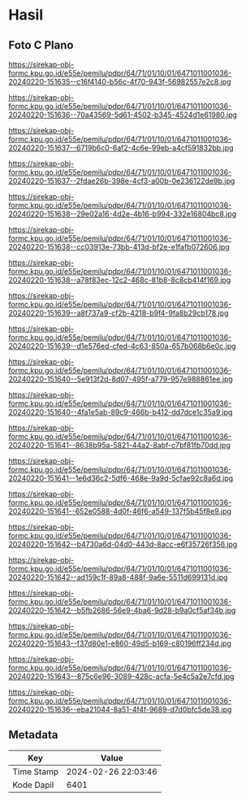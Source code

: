 # Hasil

## Foto C Plano

https://sirekap-obj-formc.kpu.go.id/e55e/pemilu/pdpr/64/71/01/10/01/6471011001036-20240220-151635--c16f4140-b56c-4f70-943f-56982557e2c8.jpg

https://sirekap-obj-formc.kpu.go.id/e55e/pemilu/pdpr/64/71/01/10/01/6471011001036-20240220-151636--70a43569-5d61-4502-b345-4524d1e61980.jpg

https://sirekap-obj-formc.kpu.go.id/e55e/pemilu/pdpr/64/71/01/10/01/6471011001036-20240220-151637--6719b6c0-6af2-4c6e-99eb-a4cf591832bb.jpg

https://sirekap-obj-formc.kpu.go.id/e55e/pemilu/pdpr/64/71/01/10/01/6471011001036-20240220-151637--2fdae26b-398e-4cf3-a00b-0e236122de9b.jpg

https://sirekap-obj-formc.kpu.go.id/e55e/pemilu/pdpr/64/71/01/10/01/6471011001036-20240220-151638--29e02a16-4d2e-4b16-b994-332e16804bc8.jpg

https://sirekap-obj-formc.kpu.go.id/e55e/pemilu/pdpr/64/71/01/10/01/6471011001036-20240220-151638--cc03913e-73bb-413d-bf2e-e1fafb072606.jpg

https://sirekap-obj-formc.kpu.go.id/e55e/pemilu/pdpr/64/71/01/10/01/6471011001036-20240220-151638--a78f83ec-12c2-468c-81b8-8c8cb414f169.jpg

https://sirekap-obj-formc.kpu.go.id/e55e/pemilu/pdpr/64/71/01/10/01/6471011001036-20240220-151639--a8f737a9-cf2b-4218-b9f4-9fa8b29cb178.jpg

https://sirekap-obj-formc.kpu.go.id/e55e/pemilu/pdpr/64/71/01/10/01/6471011001036-20240220-151639--d1e576ed-cfed-4c63-850a-657b068b6e0c.jpg

https://sirekap-obj-formc.kpu.go.id/e55e/pemilu/pdpr/64/71/01/10/01/6471011001036-20240220-151640--5e913f2d-8d07-495f-a779-957e988861ee.jpg

https://sirekap-obj-formc.kpu.go.id/e55e/pemilu/pdpr/64/71/01/10/01/6471011001036-20240220-151640--4fa1e5ab-89c9-466b-b412-dd7dce1c35a9.jpg

https://sirekap-obj-formc.kpu.go.id/e55e/pemilu/pdpr/64/71/01/10/01/6471011001036-20240220-151641--8638b95a-5821-44a2-8abf-c7bf81fb70dd.jpg

https://sirekap-obj-formc.kpu.go.id/e55e/pemilu/pdpr/64/71/01/10/01/6471011001036-20240220-151641--1e6d36c2-5df6-468e-9a9d-5cfae92c8a6d.jpg

https://sirekap-obj-formc.kpu.go.id/e55e/pemilu/pdpr/64/71/01/10/01/6471011001036-20240220-151641--652e0588-4d0f-46f6-a549-137f5b45f8e9.jpg

https://sirekap-obj-formc.kpu.go.id/e55e/pemilu/pdpr/64/71/01/10/01/6471011001036-20240220-151642--b4730a6d-04d0-443d-8acc-e6f35726f356.jpg

https://sirekap-obj-formc.kpu.go.id/e55e/pemilu/pdpr/64/71/01/10/01/6471011001036-20240220-151642--ad159c1f-89a8-488f-9a6e-5511d699131d.jpg

https://sirekap-obj-formc.kpu.go.id/e55e/pemilu/pdpr/64/71/01/10/01/6471011001036-20240220-151642--b5fb2686-56e9-4ba6-9d28-b9a0cf5af34b.jpg

https://sirekap-obj-formc.kpu.go.id/e55e/pemilu/pdpr/64/71/01/10/01/6471011001036-20240220-151643--f37d80e1-e860-49d5-b169-c80196ff234d.jpg

https://sirekap-obj-formc.kpu.go.id/e55e/pemilu/pdpr/64/71/01/10/01/6471011001036-20240220-151643--875c6e96-3089-428c-acfa-5e4c5a2e7cfd.jpg

https://sirekap-obj-formc.kpu.go.id/e55e/pemilu/pdpr/64/71/01/10/01/6471011001036-20240220-151636--eba21044-8a51-4f4f-9689-d7d0bfc5de38.jpg


## Metadata

| Key        | Value               |
| ---------- | ------------------- |
| Time Stamp | 2024-02-26 22:03:46 |
| Kode Dapil | 6401                |




